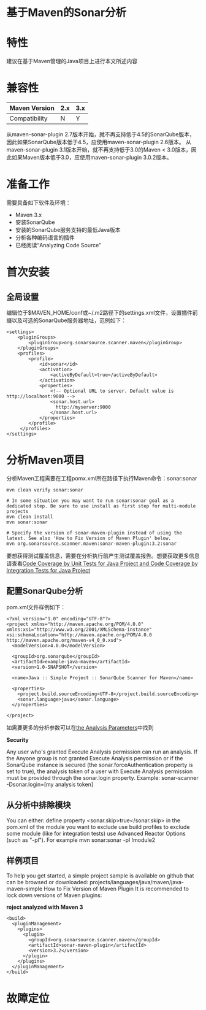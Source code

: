 基于Maven的Sonar分析
===================

# 特性

建议在基于Maven管理的Java项目上进行本文所述内容

# 兼容性

| Maven Version | 2.x | 3.x |
|:--------------|:----|:----|
|Compatibility	|  N	|  Y  |
 
从maven-sonar-plugin 2.7版本开始，就不再支持低于4.5的SonarQube版本，因此如果SonarQube版本低于4.5，应使用maven-sonar-plugin 2.6版本。
从maven-sonar-plugin 3.1版本开始，就不再支持低于3.0的Maven < 3.0版本，因此如果Maven版本低于3.0，应使用maven-sonar-plugin 3.0.2版本。

# 准备工作

需要具备如下软件及环境：
- Maven 3.x
- 安装SonarQube
- 安装的SonarQube服务支持的最低Java版本
- 分析各种编码语言的插件
- 已经阅读“Analyzing Code Source” 

# 首次安装
## 全局设置

编辑位于$MAVEN_HOME/conf或~/.m2路径下的settings.xml文件，设置插件前缀以及可选的SonarQube服务器地址，范例如下：
```
<settings>
    <pluginGroups>
        <pluginGroup>org.sonarsource.scanner.maven</pluginGroup>
    </pluginGroups>
    <profiles>
        <profile>
            <id>sonar</id>
            <activation>
                <activeByDefault>true</activeByDefault>
            </activation>
            <properties>
                <!-- Optional URL to server. Default value is http://localhost:9000 -->
                <sonar.host.url>
                  http://myserver:9000
                </sonar.host.url>
            </properties>
        </profile>
     </profiles>
</settings>
```

# 分析Maven项目

分析Maven工程需要在工程pomx.xml所在路径下执行Maven命令：sonar:sonar
```
mvn clean verify sonar:sonar
 
# In some situation you may want to run sonar:sonar goal as a dedicated step. Be sure to use install as first step for multi-module projects
mvn clean install
mvn sonar:sonar
 
# Specify the version of sonar-maven-plugin instead of using the latest. See also 'How to Fix Version of Maven Plugin' below.
mvn org.sonarsource.scanner.maven:sonar-maven-plugin:3.2:sonar
```

要想获得测试覆盖信息，需要在分析执行前产生测试覆盖报告。想要获取更多信息请查看[Code Coverage by Unit Tests for Java Project and Code Coverage by Integration Tests for Java Project](https://docs.sonarqube.org/display/PLUG/Code+Coverage+by+Unit+Tests+for+Java+Project)

## 配置SonarQube分析

pom.xml文件样例如下：
```
<?xml version="1.0" encoding="UTF-8"?>
<project xmlns="http://maven.apache.org/POM/4.0.0" xmlns:xsi="http://www.w3.org/2001/XMLSchema-instance" xsi:schemaLocation="http://maven.apache.org/POM/4.0.0 http://maven.apache.org/maven-v4_0_0.xsd">
  <modelVersion>4.0.0</modelVersion>

  <groupId>org.sonarqube</groupId>
  <artifactId>example-java-maven</artifactId>
  <version>1.0-SNAPSHOT</version>

  <name>Java :: Simple Project :: SonarQube Scanner for Maven</name>

  <properties>
    <project.build.sourceEncoding>UTF-8</project.build.sourceEncoding>
    <sonar.language>java</sonar.language>
  </properties>

</project>
```
如需要更多的分析参数可以在[the Analysis Parameters](https://docs.sonarqube.org/display/SONAR/Analysis+Parameters)中找到

**Security**

Any user who's granted Execute Analysis permission can run an analysis.
If the Anyone group is not granted Execute Analysis permission or if the SonarQube instance is secured (the sonar.forceAuthentication property is set to true), the analysis token of a user with Execute Analysis permission must be provided through the sonar.login property. Example: sonar-scanner -Dsonar.login=[my analysis token]

## 从分析中排除模块

You can either:
define property <sonar.skip>true</sonar.skip> in the pom.xml of the module you want to exclude
use build profiles to exclude some module (like for integration tests)
use Advanced Reactor Options (such as "-pl"). For example mvn sonar:sonar -pl !module2

## 样例项目

To help you get started, a simple project sample is available on github that can be browsed or downloaded: projects/languages/java/maven/java-maven-simple
How to Fix Version of Maven Plugin
It is recommended to lock down versions of Maven plugins:

**roject analyzed with Maven 3**

```
<build>
  <pluginManagement>
    <plugins>
      <plugin>
        <groupId>org.sonarsource.scanner.maven</groupId>
        <artifactId>sonar-maven-plugin</artifactId>
        <version>3.2</version>
      </plugin>
    </plugins>
  </pluginManagement>
</build>
```

# 故障定位

